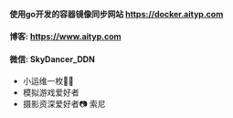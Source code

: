 #### 使用go开发的容器镜像同步网站 https://docker.aityp.com
#### 博客: https://www.aityp.com
#### 微信: SkyDancer_DDN
- 小运维一枚👷‍♂️
- 模拟游戏爱好者
- 摄影资深爱好者📷 索尼
<!---
typ431127/typ431127 is a ✨ special ✨ repository because its `README.md` (this file) appears on your GitHub profile.
You can click the Preview link to take a look at your changes.
--->
